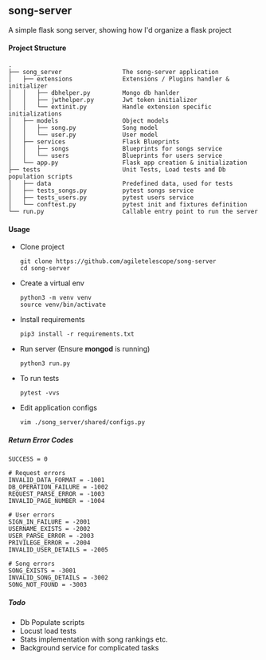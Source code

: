 
## song-server
A simple flask song server, showing how I'd organize a flask project

#### Project Structure
```
.
├── song_server                 The song-server application
│   ├── extensions              Extensions / Plugins handler & initializer
│   │   ├── dbhelper.py         Mongo db hanlder
│   │   ├── jwthelper.py        Jwt token initializer
│   │   └── extinit.py          Handle extension specific initializations
│   ├── models                  Object models
│   │   ├── song.py             Song model
│   │   └── user.py             User model
│   ├── services                Flask Blueprints
│   │   ├── songs               Blueprints for songs service
│   │   └── users               Blueprints for users service
│   └── app.py                  Flask app creation & initialization
├── tests                       Unit Tests, Load tests and Db population scripts
│   ├── data                    Predefined data, used for tests
│   ├── tests_songs.py          pytest songs service
│   ├── tests_users.py          pytest users service
│   └── conftest.py             pytest init and fixtures definition
└── run.py                      Callable entry point to run the server
```

#### Usage
- Clone project
    ```
    git clone https://github.com/agiletelescope/song-server
    cd song-server
    ```
- Create a virtual env
    ```
    python3 -m venv venv
    source venv/bin/activate
    ```
- Install requirements
    ```
    pip3 install -r requirements.txt
    ```
- Run server (Ensure **mongod** is running)
    ```
    python3 run.py
    ```
- To run tests
    ```
    pytest -vvs
    ```
- Edit application configs
    ```
    vim ./song_server/shared/configs.py
    ```

##### Return Error Codes
```
SUCCESS = 0
```
```
# Request errors
INVALID_DATA_FORMAT = -1001
DB_OPERATION_FAILURE = -1002
REQUEST_PARSE_ERROR = -1003
INVALID_PAGE_NUMBER = -1004
```

```
# User errors
SIGN_IN_FAILURE = -2001
USERNAME_EXISTS = -2002
USER_PARSE_ERROR = -2003
PRIVILEGE_ERROR = -2004
INVALID_USER_DETAILS = -2005
```

```
# Song errors
SONG_EXISTS = -3001
INVALID_SONG_DETAILS = -3002
SONG_NOT_FOUND = -3003
```

##### Todo

- Db Populate scripts
- Locust load tests
- Stats implementation with song rankings etc.
- Background service for complicated tasks
